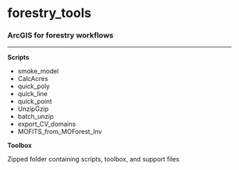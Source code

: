 # forestry_tools
### ArcGIS for forestry workflows
---
**Scripts**
* smoke_model
* CalcAcres
* quick_poly
* quick_line
* quick_point
* UnzipGzip
* batch_unzip
* export_CV_domains
* MOFITS_from_MOForest_Inv

**Toolbox**

Zipped folder containing scripts, toolbox, and support files
